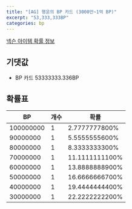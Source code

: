 ```yaml
---
title: "[AG] 행운의 BP 카드 (3000만~1억 BP)"
excerpt: "53,333,333BP"
categories: bp
---
```

[넥슨 아이템 확률 정보](http://iteminfo.nexon.com/probability/fo4?sn=6924)

## 기댓값
  - BP 카드 53333333.336BP

## 확률표

|BP|개수|확률|
|---|---|---|
|100000000|1|2.7777777800%|
|90000000|1|5.5555555600%|
|80000000|1|8.3333333300%|
|70000000|1|11.1111111100%|
|60000000|1|13.8888888900%|
|50000000|1|16.6666666700%|
|40000000|1|19.4444444400%|
|30000000|1|22.2222222200%|
